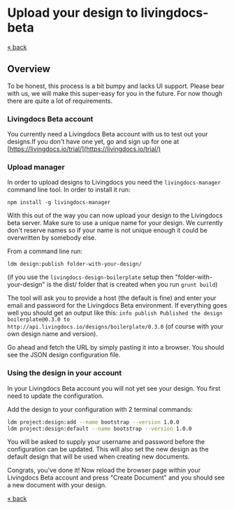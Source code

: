 # Upload your design to livingdocs-beta

[« back](../README.md)

## Overview

To be honest, this process is a bit bumpy and lacks UI support. Please bear with us, we will make this super-easy for you in the future. For now though there are quite a lot of requirements.

### Livingdocs Beta account

 You currently need a Livingdocs Beta account with us to test out your designs.If you don't have one yet, go and sign up for one at [https://livingdocs.io/trial/](https://livingdocs.io/trial/)

### Upload manager

 In order to upload designs to Livingdocs you need the `livingdocs-manager` command line tool. In order to install it run:
 ```
 npm install -g livingdocs-manager
 ```

 With this out of the way you can now upload your design to the Livingdocs beta server. Make sure to use a unique name for your design. We currently don't reserve names so if your name is not unique enough it could be overwritten by somebody else.

 From a command line run:
 ```
 ldm design:publish folder-with-your-design/
 ```
 (if you use the `livingdocs-design-boilerplate` setup then "folder-with-your-design" is the dist/ folder that is created when you run `grunt build`)

The tool will ask you to provide a host (the default is fine) and enter your email and password for the Livingdocs Beta environment. If everything goes well you should get an output like this: `info publish Published the design boilerplate@0.3.0 to http://api.livingdocs.io/designs/boilerplate/0.3.0` (of course with your own design name and version).

Go ahead and fetch the URL by simply pasting it into a browser. You should see the JSON design configuration file.

### Using the design in your account

In your Livingdocs Beta account you will not yet see your design. You first need to update the configuration.

Add the design to your configuration with 2 terminal commands:

```bash
ldm project:design:add --name bootstrap --version 1.0.0
ldm project:design:default --name bootstrap --version 1.0.0
```

You will be asked to supply your username and password before the configuration can be updated. This will also set the new design as the default design that will be used when creating new documents.

Congrats, you've done it! Now reload the browser page within your Livingdocs Beta account and press "Create Document" and you should see a new document with your design.

[« back](../README.md)
